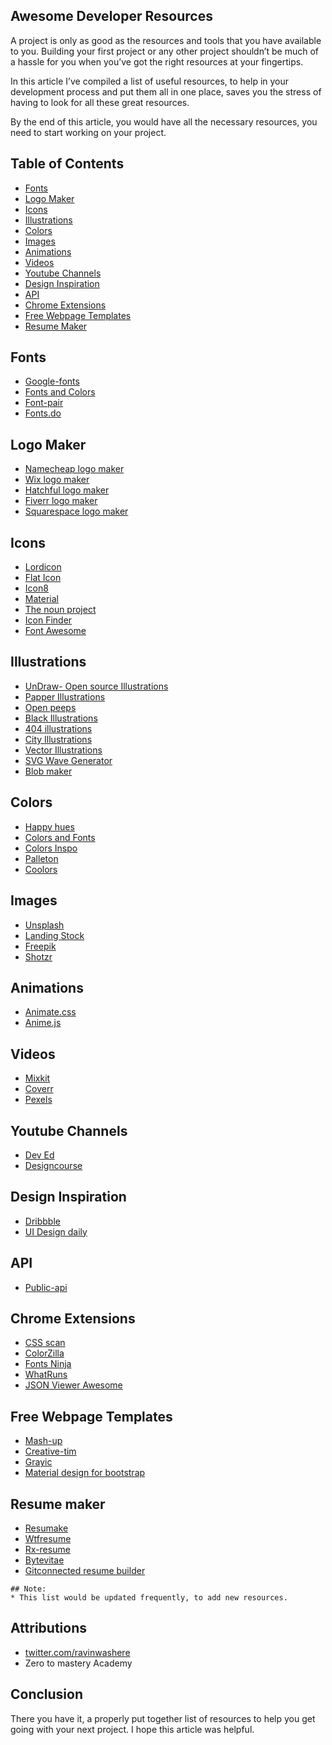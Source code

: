 ## Awesome Developer Resources

A project is only as good as the resources and tools that you have available to you. Building your first project or any other project shouldn’t be much of a hassle for you when you’ve got the right resources at your fingertips.

In this article I’ve compiled a list of useful resources, to help in your development process and put them all in one place, saves you the stress of having to look for all these great resources.

By the end of this article, you would have all the necessary resources, you need to start working on your project.

## Table of Contents
* [Fonts](##Fonts)
* [Logo Maker](##Logo-Maker)
* [Icons](##Icons)
* [Illustrations](##Illustrations)
* [Colors](##Colors)
* [Images](##Images)
* [Animations](##Animations)
* [Videos](##Videos)
* [Youtube Channels](##Youtube-Channels)
* [Design Inspiration](##Design-Inspiration)
* [API](##API)
* [Chrome Extensions](##Chrome-Extensions)
* [Free Webpage Templates](##Free-Webpage-Templates)
* [Resume Maker](##Resume-maker)

## Fonts
* [Google-fonts](https://fonts.google.com/)
* [Fonts and Colors](https://www.colorsandfonts.com/)
* [Font-pair](https://fontpair.co/)
* [Fonts.do](https://fonts.do/)

## Logo Maker
* [Namecheap logo maker](https://www.namecheap.com/logo-maker)
* [Wix logo maker ](https://www.wix.com/logobrand/wix-logo-maker?utm_source=google&utm_medium=cpc&utm_campaign=1624436120^62150769059&experiment_id=wix%20logo%20maker^e^397585233258^&gclid=Cj0KCQjw9IX4BRCcARIsAOD2OB33OckwlbIRdVsgugpEjelDTaJO4Mg86nBGUaezfSF5o7MLW2H57VgaAsovEALw_wcB)
* [Hatchful logo maker ](https://hatchful.shopify.com/)
* [Fiverr logo maker](https://www.fiverr.com/logo-maker)
* [Squarespace logo maker](https://www.squarespace.com/logo#N4IghgrgLgFgpgExALgGZgDYGc4F8gAA)

## Icons
* [Lordicon](https://lordicon.com)
* [Flat Icon](https://www.flaticon.com)
* [Icon8](https://icons8.com/)
* [Material](https://material.io/resources/icons/?style=baseline)
* [The noun project](https://thenounproject.com/)
* [Icon Finder](https://www.iconfinder.com/free_icons)
* [Font Awesome](https://fontawesome.com/)

## Illustrations
* [UnDraw- Open source Illustrations](https://undraw.co/)
* [Papper Illustrations](https://iconscout.com/paper-illustrations) 
* [Open peeps](https://openpeeps.com/)
* [Black Illustrations](https://www.blackillustrations.com/)
* [404 illustrations ](https://www.kapwing.com/404-illustrations)
* [City Illustrations ](https://www.startupmilk.com/city-kit)
* [Vector Illustrations](https://icons8.com/illustrations)
* [SVG Wave Generator](https://getwaves.io/)
* [Blob maker](https://www.blobmaker.app/)
## Colors
* [Happy hues](https:/https://www.happyhues.co/)
* [Colors and Fonts](https://www.colorsandfonts.com/)
* [Colors Inspo](https://colorsinspo.com/)
* [Palleton](https://paletton.com/#uid=c5-2L0q3e0kllllaFw0g0qFqFg0w0aF)
* [Coolors](https://coolors.co/)
## Images
* [Unsplash](https://unsplash.com/)
* [Landing Stock](https://landingstock.com/)
* [Freepik](https://freepik.com/)
* [Shotzr](https://www.shotzr.com/)
## Animations
* [Animate.css](https://animate.style/)
* [Anime.js](https://animejs.com/)
## Videos
* [Mixkit](https://mixkit.co/)
* [Coverr](https://coverr.co/)
* [Pexels](https://www.pexels.com/videos)
## Youtube Channels
* [Dev Ed](https://www.youtube.com/channel/UClb90NQQcskPUGDIXsQEz5Q)
* [Designcourse](https://www.youtube.com/channel/UCVyRiMvfUNMA1UPlDPzG5Ow)
## Design Inspiration
* [Dribbble](https://dribbble.com/)
* [UI Design daily](https://uidesigndaily.com/)
## API
* [Public-api](https://public-apis.xyz/)
## Chrome Extensions
* [CSS scan](https://getcssscan.com)
* [ColorZilla](https://colorzilla.com)
* [Fonts Ninja](https://fonts.ninja)
* [WhatRuns](https://whatruns.com)
* [JSON Viewer Awesome](https://chrome.google.com/webstore/detail/json-viewer-awesome/iemadiahhbebdklepanmkjenfdebfpfe/related)
## Free Webpage Templates
* [Mash-up](https://www.mashup-template.com/templates.html)
* [Creative-tim](https://www.creative-tim.com/templates/free)
* [Grayic](https://grayic.com/shade/)
* [Material design for bootstrap](https://mdbootstrap.com/) 

## Resume maker
* [Resumake](https://resumake.io)
* [Wtfresume](https://wtfresume.com) 
* [Rx-resume](https://rx-resume.web.app/)
* [Bytevitae](https://cv.bytevitae.com/login)
* [Gitconnected resume builder](https://gitconnected.com/resume-builder)

```
## Note:
* This list would be updated frequently, to add new resources.
```
## Attributions
* [twitter.com/ravinwashere](https://twitter.com/ravinwashere/status/1283786318628007936)
* Zero to mastery Academy

## Conclusion
There you have it, a properly put together list of resources to help you get going with your next project. I hope this article was helpful.